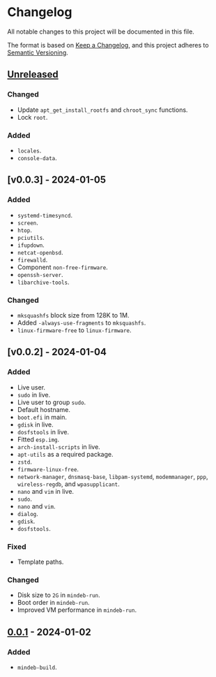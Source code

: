 # Changelog

All notable changes to this project will be documented in this file.

The format is based on [Keep a Changelog](https://keepachangelog.com/en/1.0.0/),
and this project adheres to [Semantic Versioning](https://semver.org/spec/v2.0.0.html).

## [Unreleased]

### Changed

- Update `apt_get_install_rootfs` and `chroot_sync` functions.
- Lock `root`.

### Added

- `locales`.
- `console-data`.

## [v0.0.3] - 2024-01-05

### Added

- `systemd-timesyncd`.
- `screen`.
- `htop`.
- `pciutils`.
- `ifupdown`.
- `netcat-openbsd`.
- `firewalld`.
- Component `non-free-firmware`.
- `openssh-server`.
- `libarchive-tools`.

### Changed

- `mksquashfs` block size from 128K to 1M.
- Added `-always-use-fragments` to `mksquashfs`.
- `linux-firmware-free` to `linux-firmware`.

## [v0.0.2] - 2024-01-04

### Added

- Live user.
- `sudo` in live.
- Live user to group `sudo`.
- Default hostname.
- `boot.efi` in main.
- `gdisk` in live.
- `dosfstools` in live.
- Fitted `esp.img`.
- `arch-install-scripts` in live.
- `apt-utils` as a required package.
- `zstd`.
- `firmware-linux-free`.
- `network-manager`, `dnsmasq-base`, `libpam-systemd`, `modemmanager`, `ppp`,
  `wireless-regdb`, and `wpasupplicant`.
- `nano` and `vim` in live.
- `sudo`.
- `nano` and `vim`.
- `dialog`.
- `gdisk`.
- `dosfstools`.

### Fixed

- Template paths.

### Changed

- Disk size to `2G` in `mindeb-run`.
- Boot order in `mindeb-run`.
- Improved VM performance in `mindeb-run`.

## [0.0.1] - 2024-01-02

### Added

- `mindeb-build`.

[unreleased]: https://github.com/sakkke/mindeb/compare/v0.0.3...HEAD
[0.0.3]: https://github.com/sakkke/mindeb/compare/v0.0.2...v0.0.3
[0.0.2]: https://github.com/sakkke/mindeb/compare/v0.0.1...v0.0.2
[0.0.1]: https://github.com/sakkke/mindeb/releases/tag/v0.0.1
